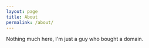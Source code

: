 ```yaml
---
layout: page
title: About
permalink: /about/
---
```


Nothing much here, I'm just a guy who bought a domain.
